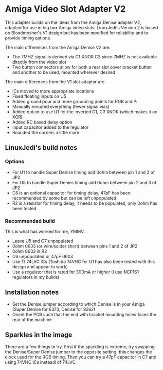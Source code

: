 # Amiga Video Slot Adapter V2

This adapter builds on the ideas from the Amiga Denise adapter V2, adapted for use in big box Amiga video slots. LinuxJedi's Version 2 is based on Bloodmosher's V1 design but has been modified for reliability and to provide timing options.

The main differences from the Amiga Denise V2 are:
- The 7MHZ signal is derived via C1 XNOR C3 since 7MHZ is not available directly from the video slot
- Two button connectors allow for both a rear slot cover bracket button and another to be used, mounted wherever desired

The main differences from the V1 slot adaptor are:
- ICs moved to more appropriate locations
- Fixed floating inputs on U5
- Added ground pour and more grounding points for RGB and Pi
- Manually rerouted everything (fewer signal vias)
- Added option to use U1 for the inverted C1, C3 XNOR (which makes it an XOR)
- Added RC based delay option
- Input capacitor added to the regulator
- Rounded the corners a little more

## LinuxJedi's build notes

### Options

 - For U1 to handle Super Denise timing add 0ohm between pin 1 and 2 of JP2
 - For U5 to handle Super Denies timing add 0ohm between pin 2 and 3 of JP2
 - C6 is an optional capacitor for timing delay, 47pF has been recommended by some but can be left unpopulated
 - R2 is a resistor for timing delay, it needs to be populated, only 0ohm has been tested

### Recommended build

This is what has worked for me, YMMV.

 - Leave U5 and C7 unpopulated
 - 0ohm 0603 (or wire/solder short) between pins 1 and 2 of JP2
 - 0ohm 0603 in R2
 - C6 unpopulated or 47pF 0603
 - Use TI 74LVC ICs (Toshiba 74VHC for U1 has also been tested with this design and appear to work)
 - Use a regulator that is rated for 300mA or higher (I use NCP161 regulators in my builds)

## Installation notes

- Set the Denise jumper according to which Denise is in your Amiga (Super Denise for 8373, Denise for 8362)
- Orient the PCB such that the end with bracket mounting holes faces the rear of the machine

## Sparkles in the image

There are a few things to try. First if the sparkling is extreme, try swapping the Denise/Super Denise jumper to the opposite setting, this changes the clock used for the RGB timing. Then you can try a 47pF capacitor in C7 and using 74VHC ICs insteadl of 74LVC.
